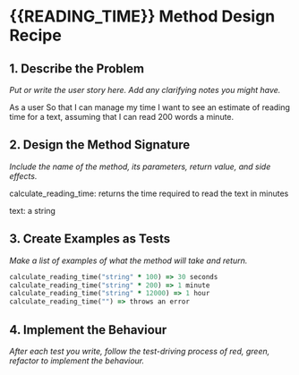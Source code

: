 # {{READING_TIME}} Method Design Recipe

## 1. Describe the Problem

_Put or write the user story here. Add any clarifying notes you might have._

As a user
So that I can manage my time
I want to see an estimate of reading time for a text, assuming that I can read 200 words a minute.

## 2. Design the Method Signature

_Include the name of the method, its parameters, return value, and side effects._

calculate_reading_time: returns the time required to read the text in minutes

text: a string 



## 3. Create Examples as Tests

_Make a list of examples of what the method will take and return._

```ruby
calculate_reading_time("string" * 100) => 30 seconds
calculate_reading_time("string" * 200) => 1 minute
calculate_reading_time("string" * 12000) => 1 hour
calculate_reading_time("") => throws an error
```

## 4. Implement the Behaviour

_After each test you write, follow the test-driving process of red, green, refactor to implement the behaviour._
